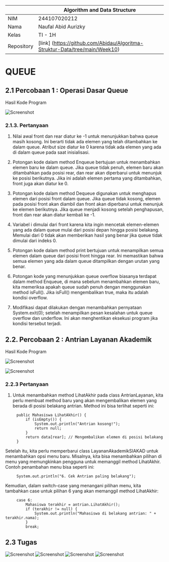 |  | Algorithm and Data Structure |
|--|--|
| NIM |  244107020212|
| Nama |  Naufal Abid Aurizky |
| Kelas | TI - 1H |
| Repository | [link] (https://github.com/Abidau/Algoritma-Struktur-Data/tree/main/Week10) |

# QUEUE


## 2.1 Percobaan 1 : Operasi Dasar Queue

Hasil Kode Program 

![Screenshot](img/2.1._1.png)

### 2.1.3. Pertanyaan

1. Nilai awal front dan rear diatur ke -1 untuk menunjukkan bahwa queue masih kosong. Ini berarti tidak ada elemen yang telah ditambahkan ke dalam queue. Atribut size diatur ke 0 karena tidak ada elemen yang ada di dalam queue pada saat inisialisasi.

2. Potongan kode dalam method Enqueue bertujuan untuk menambahkan elemen baru ke dalam queue. Jika queue tidak penuh, elemen baru akan ditambahkan pada posisi rear, dan rear akan diperbarui untuk menunjuk ke posisi berikutnya. Jika ini adalah elemen pertama yang ditambahkan, front juga akan diatur ke 0.

3. Potongan kode dalam method Dequeue digunakan untuk menghapus elemen dari posisi front dalam queue. Jika queue tidak kosong, elemen pada posisi front akan diambil dan front akan diperbarui untuk menunjuk ke elemen berikutnya. Jika queue menjadi kosong setelah penghapusan, front dan rear akan diatur kembali ke -1.

4. Variabel i dimulai dari front karena kita ingin mencetak elemen-elemen yang ada dalam queue mulai dari posisi depan hingga posisi belakang. Memulai dari 0 tidak akan memberikan hasil yang benar jika queue tidak dimulai dari indeks 0.

5. Potongan kode dalam method print bertujuan untuk menampilkan semua elemen dalam queue dari posisi front hingga rear. Ini memastikan bahwa semua elemen yang ada dalam queue ditampilkan dengan urutan yang benar.

6. Potongan kode yang menunjukkan queue overflow biasanya terdapat dalam method Enqueue, di mana sebelum menambahkan elemen baru, kita memeriksa apakah queue sudah penuh dengan menggunakan method isFull(). Jika isFull() mengembalikan true, maka itu adalah kondisi overflow.

7. Modifikasi dapat dilakukan dengan menambahkan pernyataan System.exit(0); setelah menampilkan pesan kesalahan untuk queue overflow dan underflow. Ini akan menghentikan eksekusi program jika kondisi tersebut terjadi.

## 2.2. Percobaan 2 : Antrian Layanan Akademik

Hasil Kode Program 

![Screenshot](img/2.2._1.png)

![Screenshot](img/2.2._2.png)

### 2.2.3 Pertanyaan

1. Untuk menambahkan method LihatAkhir pada class AntrianLayanan, kita perlu membuat method baru yang akan mengembalikan elemen yang berada di posisi belakang antrian. Method ini bisa terlihat seperti ini:

```
     public Mahasiswa LihatAkhir() {
         if (isEmpty()) {
             System.out.println("Antrian kosong!");
             return null;
         }
         return data[rear]; // Mengembalikan elemen di posisi belakang
     }
```

Setelah itu, kita perlu memperbarui class LayananAkademikSIAKAD untuk menambahkan opsi menu baru. Misalnya, kita bisa menambahkan pilihan di menu yang memungkinkan pengguna untuk memanggil method LihatAkhir. Contoh penambahan menu bisa seperti ini:

```
     System.out.println("6. Cek Antrian paling belakang");
```

Kemudian, dalam switch-case yang menangani pilihan menu, kita tambahkan case untuk pilihan 6 yang akan memanggil method LihatAkhir:
```
     case 6:
         Mahasiswa terakhir = antrian.LihatAkhir();
         if (terakhir != null) {
             System.out.println("Mahasiswa di belakang antrian: " + terakhir.nama);
         }
         break;
```

## 2.3 Tugas

![Screenshot](img/Tugas_1.png)
![Screenshot](img/Tugas_2.png)
![Screenshot](img/Tugas_3.png)
![Screenshot](img/Tugas_4.png)